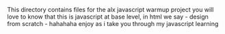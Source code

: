 This directory contains files for the alx javascript warmup project
you will love to know that this is javascript at base level, in html we say - design from scratch - hahahaha
enjoy as i take you through my javascript learning
